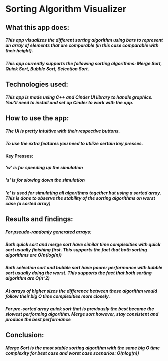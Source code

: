 # Sorting Algorithm Visualizer
## What this app does:
##### This app visualizes the different sorting algorithm using bars to represent an array of elements that are comparable (in this case comparable with their height). 
##### This app currently supports the following sorting algorithms: Merge Sort, Quick Sort, Bubble Sort, Selection Sort.


## Technologies used:
##### This app is made using C++ and Cinder UI library to handle graphics. You'll need to install and set up Cinder to work with the app. 

## How to use the app:
##### The UI is pretty intuitive with their respective buttons.
##### To use the extra features you need to utilize certain key presses.
#### Key Presses:
##### 'w' is for speeding up the simulation
##### 's' is for slowing down the simulation
##### 'c' is used for simulating all algorithms together but using a sorted array. This is done to observe the stability of the sorting algorithms on worst case (a sorted array)

## Results and findings:
##### For pseudo-randomly generated arrays:
##### Both quick sort and merge sort have similar time complexities with quick sort usually finishing first. This supports the fact that both sorting algorithms are O(n(log(n))
##### Both selection sort and bubble sort have poorer performance with bubble sort usually doing the worst. This supports the fact that both sorting algorithm are O(n^2)
##### At arrays of higher sizes the difference between these algorithm would follow their big O time complexities more closely.
##### For pre-sorted array quick sort that is previously the best became the slowest performing algorithm. Merge sort however, stay consistent and produce the best performance

## Conclusion:
##### Merge Sort is the most stable sorting algorithm with the same big O time complexity for best case and worst case scenarios: O(nlog(n))

